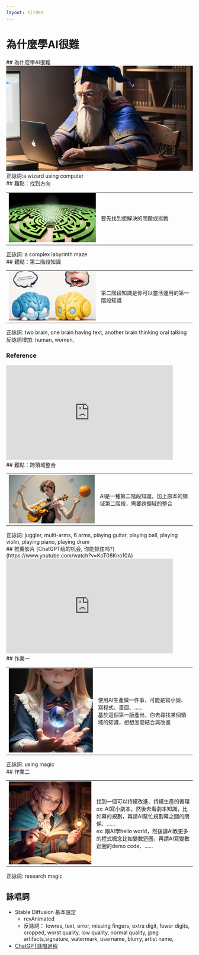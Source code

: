 ```yaml
---
layout: slides
---
```


<style>
td {
  width: 400px; /* Set the width of each table cell */
  vertical-align: middle;
}

td img {
  width: 100%; /* Make the image fit within the table cell */
  height: auto; /* Let the image height adjust automatically */
}
</style>

# 為什麼學AI很難

<div class="slide">
## 為什麼學AI很難
<img src="./Slides/HardToLearn/wizard-using-computer.png" width=700>  
正詠詞:a wizard using computer
</div>

<div class="slide">
## 難點：找到方向
<table>
<tr>
<td><img src="./Slides/HardToLearn/maze.png"></td>
<td>要先找到想解決的問題或挑戰</td>
</tr>
</table>
正詠詞: a complex labyrinth maze
</div>


<div class="slide">
## 難點：第二階段知識
<table>
<tr>
<td><img src="./Slides/HardToLearn/2-brain.png"></td>
<td>第二階段知識是你可以靈活運用的第一階段知識</td>
</tr>
</table>
正詠詞: two brain, one brain having text, another brain thinking oral talking  
反詠詞增加: human, women,  

### Reference
<iframe width="450" height="255" src="https://www.youtube.com/embed/jRjBUbxQ0O0" title="YouTube video player" frameborder="0" ></iframe>

</div>

<div class="slide">
## 難點：跨領域整合
<table>
<tr>
<td><img src="./Slides/HardToLearn/multi-hand.png"></td>
<td>AI是一種第二階段知識，加上原本的領域第二階段，需要跨領域的整合</td>
</tr>
</table>
正詠詞: juggler, multi-arms, 6 arms, playing guitar, playing ball, playing violin, playing piano, playing drum
</div>


<div class="slide">
## 推薦影片
[ChatGPT给的机会, 你能抓住吗?](https://www.youtube.com/watch?v=KoT08Kno10A)  
<iframe width="450" height="255" src="https://www.youtube.com/embed/KoT08Kno10A" title="YouTube video player" frameborder="0" ></iframe>

</div>


<div class="slide">
## 作業一
<table>
<tr>
<td><img src="./Slides/HardToLearn/using.png"></td>
<td>使用AI生產做一件事，可能是寫小說、寫程式、畫圖、......<br>基於這個第一版產出，你去尋找某個領域的知識，想想怎麼結合與改進
</td>
</tr>
</table>
正詠詞: using magic
</div>

<div class="slide">
## 作業二
<table>
<tr>
<td><img src="./Slides/HardToLearn/research.png"></td>
<td>找到一個可以持續改進、持續生產的循環<br>
ex: AI寫小劇本，然後去看劇本知識，比如幕的規劃，再請AI幫忙規劃幕之間的關係、......<br>
ex: 跟AI學hello world，然後請AI教更多的程式概念比如變數迴圈，再請AI寫變數迴圈的demo code、......
</td>
</tr>
</table>
正詠詞: research magic
</div>


<div class="slide">

## 詠唱詞

* Stable Diffusion 基本設定
  * revAnimated
  * 反詠詞： lowres, text, error, missing fingers, extra digit, fewer digits, cropped, worst quality, low quality, normal quality, jpeg artifacts,signature, watermark, username, blurry, artist name,
* [ChatGPT詠唱過程](./Slides/HardToLearn/chat.html)

</div>
